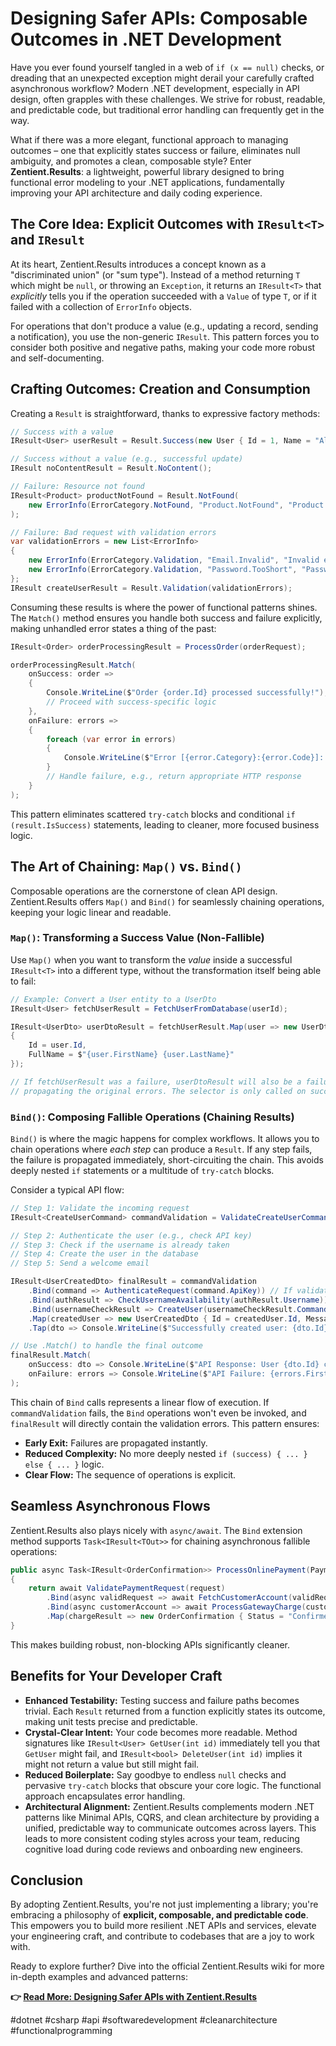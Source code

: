 # Designing Safer APIs: Composable Outcomes in .NET Development

Have you ever found yourself tangled in a web of `if (x == null)` checks, or dreading that an unexpected exception might derail your carefully crafted asynchronous workflow? Modern .NET development, especially in API design, often grapples with these challenges. We strive for robust, readable, and predictable code, but traditional error handling can frequently get in the way.

What if there was a more elegant, functional approach to managing outcomes – one that explicitly states success or failure, eliminates null ambiguity, and promotes a clean, composable style? Enter **Zentient.Results**: a lightweight, powerful library designed to bring functional error modeling to your .NET applications, fundamentally improving your API architecture and daily coding experience.

## The Core Idea: Explicit Outcomes with `IResult<T>` and `IResult`

At its heart, Zentient.Results introduces a concept known as a "discriminated union" (or "sum type"). Instead of a method returning `T` which might be `null`, or throwing an `Exception`, it returns an `IResult<T>` that *explicitly* tells you if the operation succeeded with a `Value` of type `T`, or if it failed with a collection of `ErrorInfo` objects.

For operations that don't produce a value (e.g., updating a record, sending a notification), you use the non-generic `IResult`. This pattern forces you to consider both positive and negative paths, making your code more robust and self-documenting.

## Crafting Outcomes: Creation and Consumption

Creating a `Result` is straightforward, thanks to expressive factory methods:

```csharp
// Success with a value
IResult<User> userResult = Result.Success(new User { Id = 1, Name = "Alice" });

// Success without a value (e.g., successful update)
IResult noContentResult = Result.NoContent();

// Failure: Resource not found
IResult<Product> productNotFound = Result.NotFound(
    new ErrorInfo(ErrorCategory.NotFound, "Product.NotFound", "Product with ID 123 was not found.")
);

// Failure: Bad request with validation errors
var validationErrors = new List<ErrorInfo>
{
    new ErrorInfo(ErrorCategory.Validation, "Email.Invalid", "Invalid email format.", "Email"),
    new ErrorInfo(ErrorCategory.Validation, "Password.TooShort", "Password must be at least 8 characters.", "Password")
};
IResult createUserResult = Result.Validation(validationErrors);
```

Consuming these results is where the power of functional patterns shines. The `Match()` method ensures you handle both success and failure explicitly, making unhandled error states a thing of the past:

```csharp
IResult<Order> orderProcessingResult = ProcessOrder(orderRequest);

orderProcessingResult.Match(
    onSuccess: order =>
    {
        Console.WriteLine($"Order {order.Id} processed successfully!");
        // Proceed with success-specific logic
    },
    onFailure: errors =>
    {
        foreach (var error in errors)
        {
            Console.WriteLine($"Error [{error.Category}:{error.Code}]: {error.Message}");
        }
        // Handle failure, e.g., return appropriate HTTP response
    }
);
```

This pattern eliminates scattered `try-catch` blocks and conditional `if (result.IsSuccess)` statements, leading to cleaner, more focused business logic.

## The Art of Chaining: `Map()` vs. `Bind()`

Composable operations are the cornerstone of clean API design. Zentient.Results offers `Map()` and `Bind()` for seamlessly chaining operations, keeping your logic linear and readable.

### `Map()`: Transforming a Success Value (Non-Fallible)

Use `Map()` when you want to transform the *value* inside a successful `IResult<T>` into a different type, without the transformation itself being able to fail:

```csharp
// Example: Convert a User entity to a UserDto
IResult<User> fetchUserResult = FetchUserFromDatabase(userId);

IResult<UserDto> userDtoResult = fetchUserResult.Map(user => new UserDto
{
    Id = user.Id,
    FullName = $"{user.FirstName} {user.LastName}"
});

// If fetchUserResult was a failure, userDtoResult will also be a failure,
// propagating the original errors. The selector is only called on success.
```

### `Bind()`: Composing Fallible Operations (Chaining Results)

`Bind()` is where the magic happens for complex workflows. It allows you to chain operations where *each step* can produce a `Result`. If any step fails, the failure is propagated immediately, short-circuiting the chain. This avoids deeply nested `if` statements or a multitude of `try-catch` blocks.

Consider a typical API flow:

```csharp
// Step 1: Validate the incoming request
IResult<CreateUserCommand> commandValidation = ValidateCreateUserCommand(request);

// Step 2: Authenticate the user (e.g., check API key)
// Step 3: Check if the username is already taken
// Step 4: Create the user in the database
// Step 5: Send a welcome email

IResult<UserCreatedDto> finalResult = commandValidation
    .Bind(command => AuthenticateRequest(command.ApiKey)) // If validation fails, this isn't called
    .Bind(authResult => CheckUsernameAvailability(authResult.Username)) // If authentication fails, this isn't called
    .Bind(usernameCheckResult => CreateUser(usernameCheckResult.Command)) // If username check fails, this isn't called
    .Map(createdUser => new UserCreatedDto { Id = createdUser.Id, Message = "User created." }) // Only called if all steps succeed
    .Tap(dto => Console.WriteLine($"Successfully created user: {dto.Id}")); // Side-effect, doesn't alter result

// Use .Match() to handle the final outcome
finalResult.Match(
    onSuccess: dto => Console.WriteLine($"API Response: User {dto.Id} created."),
    onFailure: errors => Console.WriteLine($"API Failure: {errors.First().Message}")
);
```

This chain of `Bind` calls represents a linear flow of execution. If `commandValidation` fails, the `Bind` operations won't even be invoked, and `finalResult` will directly contain the validation errors. This pattern ensures:

  * **Early Exit:** Failures are propagated instantly.
  * **Reduced Complexity:** No more deeply nested `if (success) { ... } else { ... }` logic.
  * **Clear Flow:** The sequence of operations is explicit.

## Seamless Asynchronous Flows

Zentient.Results also plays nicely with `async/await`. The `Bind` extension method supports `Task<IResult<TOut>>` for chaining asynchronous fallible operations:

```csharp
public async Task<IResult<OrderConfirmation>> ProcessOnlinePayment(PaymentRequest request)
{
    return await ValidatePaymentRequest(request)
        .Bind(async validRequest => await FetchCustomerAccount(validRequest.CustomerId))
        .Bind(async customerAccount => await ProcessGatewayCharge(customerAccount, request.Amount))
        .Map(chargeResult => new OrderConfirmation { Status = "Confirmed", TransactionId = chargeResult.TransactionId });
}
```

This makes building robust, non-blocking APIs significantly cleaner.

## Benefits for Your Developer Craft

  * **Enhanced Testability:** Testing success and failure paths becomes trivial. Each `Result` returned from a function explicitly states its outcome, making unit tests precise and predictable.
  * **Crystal-Clear Intent:** Your code becomes more readable. Method signatures like `IResult<User> GetUser(int id)` immediately tell you that `GetUser` might fail, and `IResult<bool> DeleteUser(int id)` implies it might not return a value but still might fail.
  * **Reduced Boilerplate:** Say goodbye to endless `null` checks and pervasive `try-catch` blocks that obscure your core logic. The functional approach encapsulates error handling.
  * **Architectural Alignment:** Zentient.Results complements modern .NET patterns like Minimal APIs, CQRS, and clean architecture by providing a unified, predictable way to communicate outcomes across layers. This leads to more consistent coding styles across your team, reducing cognitive load during code reviews and onboarding new engineers.

## Conclusion

By adopting Zentient.Results, you're not just implementing a library; you're embracing a philosophy of **explicit, composable, and predictable code**. This empowers you to build more resilient .NET APIs and services, elevate your engineering craft, and contribute to codebases that are a joy to work with.

Ready to explore further? Dive into the official Zentient.Results wiki for more in-depth examples and advanced patterns:

**👉 [Read More: Designing Safer APIs with Zentient.Results](wiki/articles/designing-safer-apis.md)**

\#dotnet \#csharp \#api \#softwaredevelopment \#cleanarchitecture \#functionalprogramming
